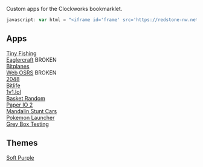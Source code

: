 Custom apps for the Clockworks bookmarklet.
```javascript
javascript: var html = "<iframe id='frame' src='https://redstone-nw.netlify.app/clockwork-app/index.html' width='100%' frameborder='0' style='height:100%; top:0; left:0; bottom:0; right:0; margin:0; width:100%; border:none; padding:0; overflow:hidden; z-index:999999;'> Your browser doesn't support iframes 🤡 </iframe>"; var myWindow = window.open("", Math.random.toString(), "width=1000,height=600,fullscreen=yes"); myWindow.document.body.style = "background-color: black; color:#888; margin: 0;"; myWindow.document.body.innerHTML = html; myWindow.document.title = document.title; var link = document.createElement('link'); link.rel = 'icon'; myWindow.document.head.appendChild(link); link.href = document.querySelector("link[rel~='icon']").href; document.location.reload();
```
## Apps
[Tiny Fishing](https://l413.github.io/Clockwork-OS-Custom/tinyfishingapp.js) <br>
[Eaglercraft](https://l413.github.io/Clockwork-OS-Custom/eaglercraftapp.js) BROKEN <br>
[Bitplanes](https://l413.github.io/Clockwork-OS-Custom/bitplanesapp.js) <br>
[Web OSRS](https://l413.github.io/Clockwork-OS-Custom/webosrsapp.js) BROKEN <br>
[2048](https://l413.github.io/Clockwork-OS-Custom/2048app.js) <br>
[Bitlife](https://l413.github.io/Clockwork-OS-Custom/bitlifeapp.js) <br>
[1v1.lol](https://l413.github.io/Clockwork-OS-Custom/1v1lolapp.js) <br>
[Basket Random](https://l413.github.io/Clockwork-OS-Custom/basketrandomapp.js) <br>
[Paper IO 2](https://l413.github.io/Clockwork-OS-Custom/paperio2app.js) <br>
[Mandalin Stunt Cars](https://l413.github.io/Clockwork-OS-Custom/mandalinapp.js) <br>
[Pokemon Launcher](https://l413.github.io/Clockwork-OS-Custom/pokemonapp.js) <br>
[Grey Box Testing](https://l413.github.io/Clockwork-OS-Custom/greyboxtestingapp.js) <br>
## Themes
[Soft Purple](https://l413.github.io/Clockwork-OS-Custom/softpurpletheme.css) <br>

